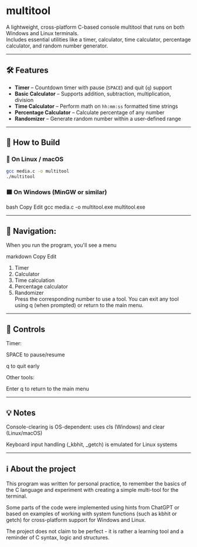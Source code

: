 # multitool

A lightweight, cross-platform C-based console multitool that runs on both Windows and Linux terminals.  
Includes essential utilities like a timer, calculator, time calculator, percentage calculator, and random number generator.

---

## 🛠 Features

- **Timer** – Countdown timer with pause (`SPACE`) and quit (`q`) support
- **Basic Calculator** – Supports addition, subtraction, multiplication, division
- **Time Calculator** – Perform math on `hh:mm:ss` formatted time strings
- **Percentage Calculator** – Calculate percentage of any number
- **Randomizer** – Generate random number within a user-defined range

---

## 🧩 How to Build

### 🔷 On Linux / macOS

```bash
gcc media.c -o multitool
./multitool
```
### 🟦 On Windows (MinGW or similar)

bash
Copy
Edit
gcc media.c -o multitool.exe
multitool.exe

---

## 🧭 Navigation:

When you run the program, you'll see a menu

markdown
Copy
Edit
1. Timer  
2. Calculator  
3. Time calculation  
4. Percentage calculator  
5. Randomizer  
Press the corresponding number to use a tool. You can exit any tool using q (when prompted) or return to the main menu.

---

## 🔁 Controls

Timer:

SPACE to pause/resume

q to quit early

Other tools:

Enter q to return to the main menu

---

## 💡 Notes

Console-clearing is OS-dependent: uses cls (Windows) and clear (Linux/macOS)

Keyboard input handling (_kbhit, _getch) is emulated for Linux systems

---

## ℹ️ About the project
This program was written for personal practice, to remember the basics of the C language and experiment with creating a simple multi-tool for the terminal.

Some parts of the code were implemented using hints from ChatGPT or based on examples of working with system functions (such as kbhit or getch) for cross-platform support for Windows and Linux.

The project does not claim to be perfect - it is rather a learning tool and a reminder of C syntax, logic and structures.
